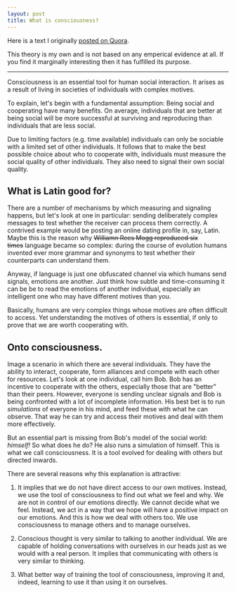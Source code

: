 ```yaml
---
layout: post
title: What is consciousness?
---
```

Here is a text I originally [posted on Quora](https://www.quora.com/What-is-consciousness/answer/Caspar-Wrede).

This theory is my own and is not based on any emperical evidence at all. If you find it marginally interesting then it has fulfilled its purpose.

----

Consciousness is an essential tool for human social interaction. It arises as a result of living in societies of individuals with complex motives.

To explain, let's begin with a fundamental assumption: Being social and cooperating have many benefits. On average, individuals that are better at being social will be more successful at surviving and reproducing than individuals that are less social.

Due to limiting factors (e.g. time available) individuals can only be sociable with a limited set of other individuals. It follows that to make the best possible choice about who to cooperate with, individuals must measure the social quality of other individuals. They also need to signal their own social quality.

## What is Latin good for?

There are a number of mechanisms by which measuring and signaling happens, but let's look at one in particular: sending deliberately complex messages to test whether the receiver can process them correctly. A contrived example would be posting an online dating profile in, say, Latin. Maybe this is the reason why ~~Williamn Rees Mogg reproduced six times~~ language became so complex: during the course of evolution humans invented ever more grammar and synonyms to test whether their counterparts can understand them.

Anyway, if language is just one obfuscated channel via which humans send signals, emotions are another. Just think how subtle and time-consuming it can be be to read the emotions of another individual, especially an intelligent one who may have different motives than you.

Basically, humans are very complex things whose motives are often difficult to access. Yet understanding the motives of others is essential, if only to prove that we are worth cooperating with.

## Onto consciousness.

Image a scenario in which there are several individuals. They have the ability to interact, cooperate, form alliances and compete with each other for resources. Let's look at one individual, call him Bob. Bob has an incentive to cooperate with the others, especially those that are "better" than their peers. However, everyone is sending unclear signals and Bob is being confronted with a lot of incomplete information. His best bet is to run _simulations_ of everyone in his mind, and feed these with what he can observe. That way he can try and access their motives and deal with them more effectively.

But an essential part is missing from Bob's model of the social world: _himself!_ So what does he do? He also runs a simulation of himself. This is what we call  consciousness. It is a tool evolved for dealing with others but directed inwards.

There are several reasons why this explanation is attractive:

1) It implies that we do not have direct access to our own motives. Instead, we use the tool of consciousness to find out what we feel and why. We are not in control of our emotions directly. We cannot decide what we feel. Instead, we act in a way that we hope will have a positive impact on our emotions. And this is how we deal with others too. We use consciousness to manage others and to manage ourselves.

2) Conscious thought is very similar to talking to another individual. We are capable of holding conversations with ourselves in our heads just as we would with a real person. It implies that communicating with others is very similar to thinking.

3) What better way of training the tool of consciousness, improving it and, indeed, learning to use it than using it on ourselves.
